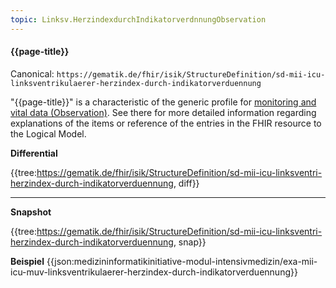 ```yaml
---
topic: Linksv.HerzindexdurchIndikatorverdnnungObservation
---
```

#### {{page-title}}

Canonical: 
```https://gematik.de/fhir/isik/StructureDefinition/sd-mii-icu-linksventrikulaerer-herzindex-durch-indikatorverduennung```

"{{page-title}}" is a characteristic of the generic profile for [monitoring and vital data (Observation)](https://simplifier.net/guide/MedizininformatikInitiative-ModulICU-ImplementationGuide/MonitoringundVitaldatenObservation). See there for more detailed information regarding explanations of the items or reference of the entries in the FHIR resource to the Logical Model.

**Differential**

{{tree:https://gematik.de/fhir/isik/StructureDefinition/sd-mii-icu-linksventri-herzindex-durch-indikatorverduennung, diff}}

---

**Snapshot**

{{tree:https://gematik.de/fhir/isik/StructureDefinition/sd-mii-icu-linksventri-herzindex-durch-indikatorverduennung, snap}}

**Beispiel**
 {{json:medizininformatikinitiative-modul-intensivmedizin/exa-mii-icu-muv-linksventrikulaerer-herzindex-durch-indikatorverduennung}}